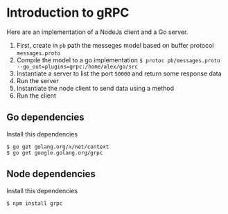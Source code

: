 # Introduction to gRPC

Here are an implementation of a NodeJs client and a Go server.

1) First, create in `pb` path the messeges model based on buffer protocol `messages.proto`
2) Compile the model to a go implementation
   `$ protoc pb/messages.proto --go_out=plugins=grpc:/home/alex/go/src`
3) Instantiate a server to list the port `50000` and return some response data
4) Run the server
5) Instantiate the node client to send data using a method
6) Run the client

## Go dependencies

Install this dependencies
```
$ go get golang.org/x/net/context
$ go get google.golang.org/grpc
```

## Node dependencies

Install this dependencies
```
$ npm install grpc
```
